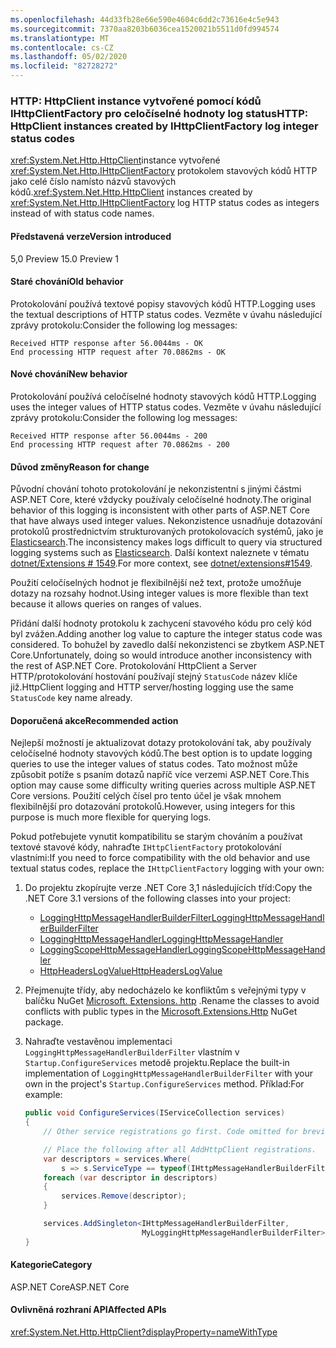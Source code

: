```yaml
---
ms.openlocfilehash: 44d33fb28e66e590e4604c6dd2c73616e4c5e943
ms.sourcegitcommit: 7370aa8203b6036cea1520021b5511d0fd994574
ms.translationtype: MT
ms.contentlocale: cs-CZ
ms.lasthandoff: 05/02/2020
ms.locfileid: "82728272"
---
```

### <a name="http-httpclient-instances-created-by-ihttpclientfactory-log-integer-status-codes"></a><span data-ttu-id="38a84-101">HTTP: HttpClient instance vytvořené pomocí kódů IHttpClientFactory pro celočíselné hodnoty log status</span><span class="sxs-lookup"><span data-stu-id="38a84-101">HTTP: HttpClient instances created by IHttpClientFactory log integer status codes</span></span>

<span data-ttu-id="38a84-102"><xref:System.Net.Http.HttpClient>instance vytvořené <xref:System.Net.Http.IHttpClientFactory> protokolem stavových kódů HTTP jako celé číslo namísto názvů stavových kódů.</span><span class="sxs-lookup"><span data-stu-id="38a84-102"><xref:System.Net.Http.HttpClient> instances created by <xref:System.Net.Http.IHttpClientFactory> log HTTP status codes as integers instead of with status code names.</span></span>

#### <a name="version-introduced"></a><span data-ttu-id="38a84-103">Představená verze</span><span class="sxs-lookup"><span data-stu-id="38a84-103">Version introduced</span></span>

<span data-ttu-id="38a84-104">5,0 Preview 1</span><span class="sxs-lookup"><span data-stu-id="38a84-104">5.0 Preview 1</span></span>

#### <a name="old-behavior"></a><span data-ttu-id="38a84-105">Staré chování</span><span class="sxs-lookup"><span data-stu-id="38a84-105">Old behavior</span></span>

<span data-ttu-id="38a84-106">Protokolování používá textové popisy stavových kódů HTTP.</span><span class="sxs-lookup"><span data-stu-id="38a84-106">Logging uses the textual descriptions of HTTP status codes.</span></span> <span data-ttu-id="38a84-107">Vezměte v úvahu následující zprávy protokolu:</span><span class="sxs-lookup"><span data-stu-id="38a84-107">Consider the following log messages:</span></span>

```
Received HTTP response after 56.0044ms - OK
End processing HTTP request after 70.0862ms - OK
```

#### <a name="new-behavior"></a><span data-ttu-id="38a84-108">Nové chování</span><span class="sxs-lookup"><span data-stu-id="38a84-108">New behavior</span></span>

<span data-ttu-id="38a84-109">Protokolování používá celočíselné hodnoty stavových kódů HTTP.</span><span class="sxs-lookup"><span data-stu-id="38a84-109">Logging uses the integer values of HTTP status codes.</span></span> <span data-ttu-id="38a84-110">Vezměte v úvahu následující zprávy protokolu:</span><span class="sxs-lookup"><span data-stu-id="38a84-110">Consider the following log messages:</span></span>

```
Received HTTP response after 56.0044ms - 200
End processing HTTP request after 70.0862ms - 200
```

#### <a name="reason-for-change"></a><span data-ttu-id="38a84-111">Důvod změny</span><span class="sxs-lookup"><span data-stu-id="38a84-111">Reason for change</span></span>

<span data-ttu-id="38a84-112">Původní chování tohoto protokolování je nekonzistentní s jinými částmi ASP.NET Core, které vždycky používaly celočíselné hodnoty.</span><span class="sxs-lookup"><span data-stu-id="38a84-112">The original behavior of this logging is inconsistent with other parts of ASP.NET Core that have always used integer values.</span></span> <span data-ttu-id="38a84-113">Nekonzistence usnadňuje dotazování protokolů prostřednictvím strukturovaných protokolovacích systémů, jako je [Elasticsearch](https://www.elastic.co/elasticsearch/).</span><span class="sxs-lookup"><span data-stu-id="38a84-113">The inconsistency makes logs difficult to query via structured logging systems such as [Elasticsearch](https://www.elastic.co/elasticsearch/).</span></span> <span data-ttu-id="38a84-114">Další kontext naleznete v tématu [dotnet/Extensions # 1549](https://github.com/dotnet/extensions/issues/1549).</span><span class="sxs-lookup"><span data-stu-id="38a84-114">For more context, see [dotnet/extensions#1549](https://github.com/dotnet/extensions/issues/1549).</span></span>

<span data-ttu-id="38a84-115">Použití celočíselných hodnot je flexibilnější než text, protože umožňuje dotazy na rozsahy hodnot.</span><span class="sxs-lookup"><span data-stu-id="38a84-115">Using integer values is more flexible than text because it allows queries on ranges of values.</span></span>

<span data-ttu-id="38a84-116">Přidání další hodnoty protokolu k zachycení stavového kódu pro celý kód byl zvážen.</span><span class="sxs-lookup"><span data-stu-id="38a84-116">Adding another log value to capture the integer status code was considered.</span></span> <span data-ttu-id="38a84-117">To bohužel by zavedlo další nekonzistenci se zbytkem ASP.NET Core.</span><span class="sxs-lookup"><span data-stu-id="38a84-117">Unfortunately, doing so would introduce another inconsistency with the rest of ASP.NET Core.</span></span> <span data-ttu-id="38a84-118">Protokolování HttpClient a Server HTTP/protokolování hostování používají stejný `StatusCode` název klíče již.</span><span class="sxs-lookup"><span data-stu-id="38a84-118">HttpClient logging and HTTP server/hosting logging use the same `StatusCode` key name already.</span></span>

#### <a name="recommended-action"></a><span data-ttu-id="38a84-119">Doporučená akce</span><span class="sxs-lookup"><span data-stu-id="38a84-119">Recommended action</span></span>

<span data-ttu-id="38a84-120">Nejlepší možností je aktualizovat dotazy protokolování tak, aby používaly celočíselné hodnoty stavových kódů.</span><span class="sxs-lookup"><span data-stu-id="38a84-120">The best option is to update logging queries to use the integer values of status codes.</span></span> <span data-ttu-id="38a84-121">Tato možnost může způsobit potíže s psaním dotazů napříč více verzemi ASP.NET Core.</span><span class="sxs-lookup"><span data-stu-id="38a84-121">This option may cause some difficulty writing queries across multiple ASP.NET Core versions.</span></span> <span data-ttu-id="38a84-122">Použití celých čísel pro tento účel je však mnohem flexibilnější pro dotazování protokolů.</span><span class="sxs-lookup"><span data-stu-id="38a84-122">However, using integers for this purpose is much more flexible for querying logs.</span></span>

<span data-ttu-id="38a84-123">Pokud potřebujete vynutit kompatibilitu se starým chováním a používat textové stavové kódy, nahraďte `IHttpClientFactory` protokolování vlastními:</span><span class="sxs-lookup"><span data-stu-id="38a84-123">If you need to force compatibility with the old behavior and use textual status codes, replace the `IHttpClientFactory` logging with your own:</span></span>

1. <span data-ttu-id="38a84-124">Do projektu zkopírujte verze .NET Core 3,1 následujících tříd:</span><span class="sxs-lookup"><span data-stu-id="38a84-124">Copy the .NET Core 3.1 versions of the following classes into your project:</span></span>

    * [<span data-ttu-id="38a84-125">LoggingHttpMessageHandlerBuilderFilter</span><span class="sxs-lookup"><span data-stu-id="38a84-125">LoggingHttpMessageHandlerBuilderFilter</span></span>](https://github.com/dotnet/extensions/blob/release/3.1/src/HttpClientFactory/Http/src/Logging/LoggingHttpMessageHandlerBuilderFilter.cs)
    * [<span data-ttu-id="38a84-126">LoggingHttpMessageHandler</span><span class="sxs-lookup"><span data-stu-id="38a84-126">LoggingHttpMessageHandler</span></span>](https://github.com/dotnet/extensions/blob/release/3.1/src/HttpClientFactory/Http/src/Logging/LoggingHttpMessageHandler.cs)
    * [<span data-ttu-id="38a84-127">LoggingScopeHttpMessageHandler</span><span class="sxs-lookup"><span data-stu-id="38a84-127">LoggingScopeHttpMessageHandler</span></span>](https://github.com/dotnet/extensions/blob/release/3.1/src/HttpClientFactory/Http/src/Logging/LoggingScopeHttpMessageHandler.cs)
    * [<span data-ttu-id="38a84-128">HttpHeadersLogValue</span><span class="sxs-lookup"><span data-stu-id="38a84-128">HttpHeadersLogValue</span></span>](https://github.com/dotnet/extensions/blob/release/3.1/src/HttpClientFactory/Http/src/Logging/HttpHeadersLogValue.cs)

1. <span data-ttu-id="38a84-129">Přejmenujte třídy, aby nedocházelo ke konfliktům s veřejnými typy v balíčku NuGet [Microsoft. Extensions. http](https://www.nuget.org/packages/Microsoft.Extensions.Http) .</span><span class="sxs-lookup"><span data-stu-id="38a84-129">Rename the classes to avoid conflicts with public types in the [Microsoft.Extensions.Http](https://www.nuget.org/packages/Microsoft.Extensions.Http) NuGet package.</span></span>

1. <span data-ttu-id="38a84-130">Nahraďte vestavěnou implementaci `LoggingHttpMessageHandlerBuilderFilter` vlastním v `Startup.ConfigureServices` metodě projektu.</span><span class="sxs-lookup"><span data-stu-id="38a84-130">Replace the built-in implementation of `LoggingHttpMessageHandlerBuilderFilter` with your own in the project's `Startup.ConfigureServices` method.</span></span> <span data-ttu-id="38a84-131">Příklad:</span><span class="sxs-lookup"><span data-stu-id="38a84-131">For example:</span></span>

    ```csharp
    public void ConfigureServices(IServiceCollection services)
    {
        // Other service registrations go first. Code omitted for brevity.

        // Place the following after all AddHttpClient registrations.
        var descriptors = services.Where(
            s => s.ServiceType == typeof(IHttpMessageHandlerBuilderFilter));
        foreach (var descriptor in descriptors)
        {
            services.Remove(descriptor);
        }

        services.AddSingleton<IHttpMessageHandlerBuilderFilter,
                              MyLoggingHttpMessageHandlerBuilderFilter>();
    }
    ```

#### <a name="category"></a><span data-ttu-id="38a84-132">Kategorie</span><span class="sxs-lookup"><span data-stu-id="38a84-132">Category</span></span>

<span data-ttu-id="38a84-133">ASP.NET Core</span><span class="sxs-lookup"><span data-stu-id="38a84-133">ASP.NET Core</span></span>

#### <a name="affected-apis"></a><span data-ttu-id="38a84-134">Ovlivněná rozhraní API</span><span class="sxs-lookup"><span data-stu-id="38a84-134">Affected APIs</span></span>

<xref:System.Net.Http.HttpClient?displayProperty=nameWithType>

<!--

#### Affected APIs

`T:System.Net.Http.HttpClient`

-->
